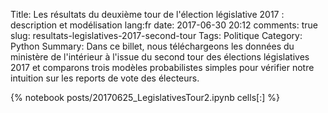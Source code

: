 ﻿Title: Les résultats du deuxième tour de l'élection législative 2017 : description et modélisation
lang:fr
date: 2017-06-30 20:12
comments: true
slug: resultats-legislatives-2017-second-tour
Tags: Politique 
Category: Python
Summary: Dans ce billet, nous téléchargeons les données du ministère de l'intérieur à l'issue du second tour des élections législatives 2017 et comparons trois modèles probabilistes simples pour vérifier notre intuition sur les reports de vote des électeurs.

{% notebook posts/20170625_LegislativesTour2.ipynb cells[:] %}
